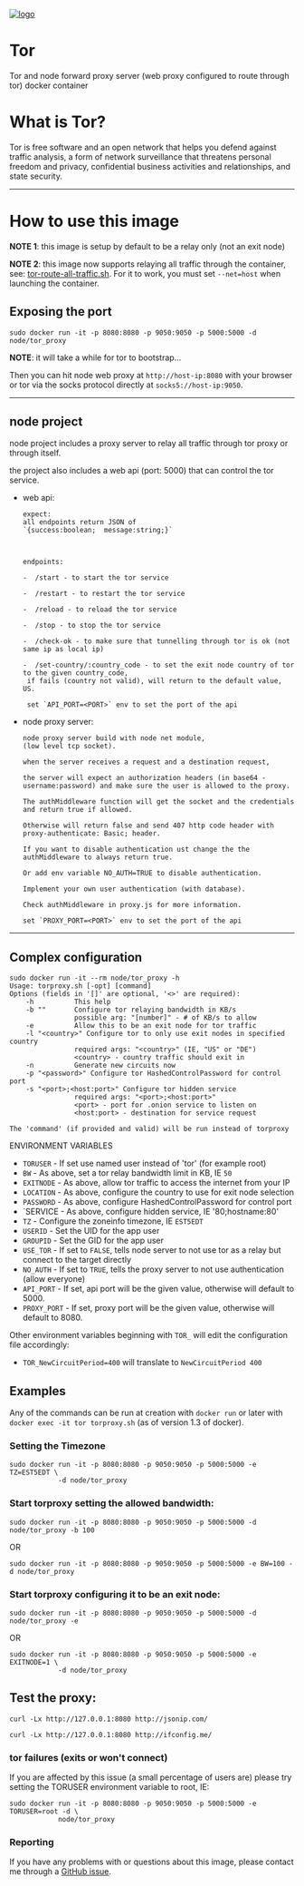 [![logo](https://raw.githubusercontent.com/node/tor_proxy/master/logo.png)](https://torproject.org/)

# Tor

Tor and node forward proxy server (web proxy configured to route through tor) docker container

# What is Tor?

Tor is free software and an open network that helps you defend against traffic
analysis, a form of network surveillance that threatens personal freedom and
privacy, confidential business activities and relationships, and state security.

---

# How to use this image

**NOTE 1**: this image is setup by default to be a relay only (not an exit node)

**NOTE 2**: this image now supports relaying all traffic through the container,
see: [tor-route-all-traffic.sh](https://github.com/node/tor_proxy/blob/master/tor-route-all-traffic.sh).
For it to work, you must set `--net=host` when launching the container.

## Exposing the port

    sudo docker run -it -p 8080:8080 -p 9050:9050 -p 5000:5000 -d node/tor_proxy

**NOTE**: it will take a while for tor to bootstrap...

Then you can hit node web proxy at `http://host-ip:8080` with your browser or
tor via the socks protocol directly at `socks5://host-ip:9050`.

---

## node project

node project includes a proxy server to relay all traffic through tor proxy or through itself.

the project also includes a web api (port: 5000) that can control the tor service.

-  web api:

       expect:
       all endpoints return JSON of
       `{success:boolean;  message:string;}`



       endpoints:

       -  /start - to start the tor service

       -  /restart - to restart the tor service

       -  /reload - to reload the tor service

       -  /stop - to stop the tor service

       -  /check-ok - to make sure that tunnelling through tor is ok (not same ip as local ip)

       -  /set-country/:country_code - to set the exit node country of tor to the given country_code,
       	if fails (country not valid), will return to the default value, US.

       	set `API_PORT=<PORT>` env to set the port of the api

-  node proxy server:

       node proxy server build with node net module,
       (low level tcp socket).

       when the server receives a request and a destination request,

       the server will expect an authorization headers (in base64 - username:password) and make sure the user is allowed to the proxy.

       The authMiddleware function will get the socket and the credentials and return true if allowed.

       Otherwise will return false and send 407 http code header with proxy-authenticate: Basic; header.

       If you want to disable authentication ust change the the authMiddleware to always return true.

       Or add env variable NO_AUTH=TRUE to disable authentication.

       Implement your own user authentication (with database).

       Check authMiddleware in proxy.js for more information.

       set `PROXY_PORT=<PORT>` env to set the port of the api

---

## Complex configuration

    sudo docker run -it --rm node/tor_proxy -h
    Usage: torproxy.sh [-opt] [command]
    Options (fields in '[]' are optional, '<>' are required):
        -h          This help
        -b ""       Configure tor relaying bandwidth in KB/s
                    possible arg: "[number]" - # of KB/s to allow
        -e          Allow this to be an exit node for tor traffic
        -l "<country>" Configure tor to only use exit nodes in specified country
                    required args: "<country>" (IE, "US" or "DE")
                    <country> - country traffic should exit in
        -n          Generate new circuits now
        -p "<password>" Configure tor HashedControlPassword for control port
        -s "<port>;<host:port>" Configure tor hidden service
                    required args: "<port>;<host:port>"
                    <port> - port for .onion service to listen on
                    <host:port> - destination for service request

    The 'command' (if provided and valid) will be run instead of torproxy

ENVIRONMENT VARIABLES

-  `TORUSER` - If set use named user instead of 'tor' (for example root)
-  `BW` - As above, set a tor relay bandwidth limit in KB, IE `50`
-  `EXITNODE` - As above, allow tor traffic to access the internet from your IP
-  `LOCATION` - As above, configure the country to use for exit node selection
-  `PASSWORD` - As above, configure HashedControlPassword for control port
-  `SERVICE - As above, configure hidden service, IE '80;hostname:80'
-  `TZ` - Configure the zoneinfo timezone, IE `EST5EDT`
-  `USERID` - Set the UID for the app user
-  `GROUPID` - Set the GID for the app user
-  `USE_TOR` - If set to `FALSE`, tells node server to not use tor as a relay but connect to the target directly
-  `NO_AUTH` - If set to `TRUE`, tells the proxy server to not use authentication (allow everyone)
-  `API_PORT` - If set, api port will be the given value, otherwise will default to 5000.
-  `PROXY_PORT` - If set, proxy port will be the given value, otherwise will default to 8080.

Other environment variables beginning with `TOR_` will edit the configuration
file accordingly:

-  `TOR_NewCircuitPeriod=400` will translate to `NewCircuitPeriod 400`

## Examples

Any of the commands can be run at creation with `docker run` or later with
`docker exec -it tor torproxy.sh` (as of version 1.3 of docker).

### Setting the Timezone

    sudo docker run -it -p 8080:8080 -p 9050:9050 -p 5000:5000 -e TZ=EST5EDT \
                -d node/tor_proxy

### Start torproxy setting the allowed bandwidth:

    sudo docker run -it -p 8080:8080 -p 9050:9050 -p 5000:5000 -d node/tor_proxy -b 100

OR

    sudo docker run -it -p 8080:8080 -p 9050:9050 -p 5000:5000 -e BW=100 -d node/tor_proxy

### Start torproxy configuring it to be an exit node:

    sudo docker run -it -p 8080:8080 -p 9050:9050 -p 5000:5000 -d node/tor_proxy -e

OR

    sudo docker run -it -p 8080:8080 -p 9050:9050 -p 5000:5000 -e EXITNODE=1 \
                -d node/tor_proxy

## Test the proxy:

    curl -Lx http://127.0.0.1:8080 http://jsonip.com/

    curl -Lx http://127.0.0.1:8080 http://ifconfig.me/

### tor failures (exits or won't connect)

If you are affected by this issue (a small percentage of users are) please try
setting the TORUSER environment variable to root, IE:

    sudo docker run -it -p 8080:8080 -p 9050:9050 -p 5000:5000 -e TORUSER=root -d \
                node/tor_proxy

### Reporting

If you have any problems with or questions about this image, please contact me
through a [GitHub issue](https://github.com/node/tor_proxy/issues).
